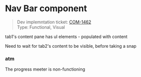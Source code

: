 # Nav Bar component
> Dev implemntation ticket: [COM-1462](https://everfi.atlassian.net/browse/COM-1462)    
Type: Functional, Visual  

<!-- include: cypress/integration/navBar.js -->

tab1's content pane has ul elements - populated with content



Need to wait for tab2's content to be visible, before taking a snap

### atm

The progress meeter is non-functioning

<!-- /include: cypress/integration/navBar.js -->